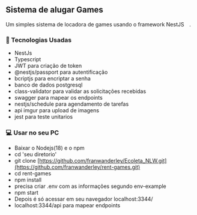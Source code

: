 <h2>Sistema de alugar Games</h2>

Um simples sistema de locadora de games usando o framework NestJS <img style="width: 10px; height: 10px vertical-align: middle" src="https://nestjs.com/logo-small-gradient.76616405.svg"/>.
### 🚀 Tecnologias Usadas
* NestJs
* Typescript
* JWT para criação de token
* @nestjs/passport para autentificação
* bcriptjs para encriptar a senha
* banco de dados postgresql
* class-validator para validar as solicitações recebidas
* swagger para mapear os endpoints
* nestjs/schedule para agendamento de tarefas
* api imgur para upload de imagens
* jest para teste unitarios

### 💻 Usar no seu PC
* Baixar o Nodejs(18) e o npm
* cd 'seu diretorio'
* git clone [https://github.com/franwanderley/Ecoleta_NLW.git](https://github.com/franwanderley/rent-games.git)
* cd rent-games
* npm install
* precisa criar .env com as informações segundo env-example
* npm start
* Depois é só acessar em seu navegador localhost:3344/
* localhost:3344/api para mapear endpoints
